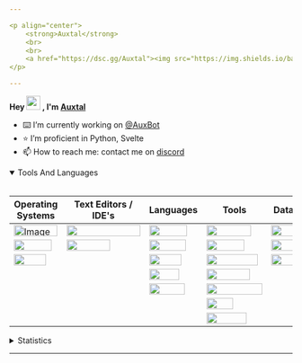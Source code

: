 ```yaml
---

<p align="center">
	<strong>Auxtal</strong>
	<br>
	<br>
	<a href="https://dsc.gg/Auxtal"><img src="https://img.shields.io/badge/Discord-5865F2.svg?logo=Discord&logoColor=white"></a>
</p>

---
```


**Hey <a href="https://dsc.gg/Auxtal"><img src="https://media.giphy.com/media/hvRJCLFzcasrR4ia7z/giphy.gif" width="25" height="25"></a> , I'm <a href="https://github.com/Auxtal">Auxtal</a>**

- ⌨️ I’m currently working on [@AuxBot](https://github.com/auxBot-discord-bot)
- ⭐ I’m proficient in Python, Svelte
- 📫 How to reach me: contact me on [discord](https://discord.com/users/327745755789918208)

<details open>
	<summary>Tools And Languages</summary>
	<br>
	<table>
		<thead>
  			<tr>
    				<th>Operating Systems</th>
    				<th>Text Editors / IDE's</th>
    				<th>Languages</th>
    				<th>Tools</th>
    				<th>Databases</th>
  			</tr>
		</thead>
		<tbody>
  			<tr>
    				<td><img src="https://img.shields.io/badge/Windows-0078D6.svg?logo=Windows&logoColor=white" alt="Image" width="77" height="20"></td>
    				<td><img src="https://img.shields.io/badge/Visual%20Studio%20Code-007ACC.svg?logo=Visual-Studio-Code&logoColor=white" width="131" height="20"></td>
    				<td><img src="https://img.shields.io/badge/Python-3776AB.svg?logo=Python&logoColor=white" width="67" height="20"></td>
    				<td><img src="https://img.shields.io/badge/Portainer-13BEF9.svg?logo=Portainer&logoColor=white" width="79" height="20"></td>
    				<td><img src="https://img.shields.io/badge/PostgreSQL-4169E1.svg?logo=PostgreSQL&logoColor=white" width="91" height="20"></td>
  			</tr>
  			<tr>
    				<td><img src="https://img.shields.io/badge/macOS-000000.svg?logo=macOS&logoColor=white" width="67" height="20"></td>
    				<td><img src="https://img.shields.io/badge/PyCharm-000000.svg?logo=PyCharm&logoColor=white" width="77" height="20"></td>
    				<td><img src="https://img.shields.io/badge/HTML5-E34F26.svg?logo=HTML5&logoColor=white" width="65" height="20"></td>
    				<td><img src="https://img.shields.io/badge/Docker-2496ED.svg?logo=Docker&logoColor=white" width="67" height="20"></td>
    				<td><img src="https://img.shields.io/badge/MongoDB-47A248.svg?logo=MongoDB&logoColor=white" width="81" height="20"></td>
  			</tr>
  			<tr>
    				<td><img src="https://img.shields.io/badge/Linux-FCC624.svg?logo=Linux&logoColor=black" width="57" height="20"></td>
    				<td></td>
    				<td><img src="https://img.shields.io/badge/CSS3-1572B6.svg?logo=CSS3&logoColor=white" width="57" height="20"></td>
    				<td><img src="https://img.shields.io/badge/Kubernetes-326CE5.svg?logo=Kubernetes&logoColor=white" width="91" height="20"></td>
    				<td><img src="https://img.shields.io/badge/redis-%23DD0031.svg?&logo=redis&logoColor=white" width="55" height="20"></td>
  			</tr>
  			<tr>
    				<td></td>
    				<td></td>
    				<td><img src="https://img.shields.io/badge/Sass-CC6699.svg?logo=Sass&logoColor=white" width="53" height="20"></td>
    				<td><img src="https://img.shields.io/badge/GraphQL-E10098.svg?logo=GraphQL&logoColor=white" width="77" height="20"></td>
    				<td></td>
  			</tr>
  			<tr>
    				<td></td>
			 	<td></td>
    				<td><img src="https://img.shields.io/badge/Svelte-FF3E00.svg?logo=Svelte&logoColor=white" width="63" height="20"></td>
    				<td><img src="https://img.shields.io/badge/Tailwind%20CSS-06B6D4.svg?logo=Tailwind-CSS&logoColor=white" width="99" height="20"></td>
    				<td></td>
  			</tr>
  			<tr>
				<td></td>
    				<td></td>
    				<td></td>
    				<td><img src="https://img.shields.io/badge/GIT-E44C30?&logo=git&logoColor=white" width="47" height="20"></td>
    				<td></td>
  			</tr>
			<tr>
    				<td></td>
    				<td></td>
    				<td></td>
    				<td><img src="https://img.shields.io/badge/starship-DD0B78?&logo=starship&logoColor=white" width="71" height="20"></td>
    				<td></td>
  			</tr>
		</tbody>
	</table>
</details>
<details>
	<summary>Statistics</summary>
	<br>

<!--START_SECTION:waka-->
![Code Time](http://img.shields.io/badge/Code%20Time-896%20hrs%2036%20mins-blue)

![Profile Views](http://img.shields.io/badge/Profile%20Views-0-blue)

**🐱 My GitHub Data** 

> 🏆 282 Contributions in the Year 2022
 > 
> 📦 569 Bytes Used in GitHub's Storage 
 > 
> 🚫 Not Opted to Hire
 > 
> 📜 4 Public Repositories 
 > 
> 🔑 1 Private Repository 
 > 
**I'm an Early 🐤** 

```text
🌞 Morning    98 commits     █████░░░░░░░░░░░░░░░░░░░░   21.44% 
🌆 Daytime    168 commits    █████████░░░░░░░░░░░░░░░░   36.76% 
🌃 Evening    175 commits    █████████░░░░░░░░░░░░░░░░   38.29% 
🌙 Night      16 commits     █░░░░░░░░░░░░░░░░░░░░░░░░   3.5%

```
📅 **I'm Most Productive on Tuesday** 

```text
Monday       42 commits     ██░░░░░░░░░░░░░░░░░░░░░░░   9.19% 
Tuesday      109 commits    ██████░░░░░░░░░░░░░░░░░░░   23.85% 
Wednesday    43 commits     ██░░░░░░░░░░░░░░░░░░░░░░░   9.41% 
Thursday     80 commits     ████░░░░░░░░░░░░░░░░░░░░░   17.51% 
Friday       46 commits     ██░░░░░░░░░░░░░░░░░░░░░░░   10.07% 
Saturday     33 commits     █░░░░░░░░░░░░░░░░░░░░░░░░   7.22% 
Sunday       104 commits    █████░░░░░░░░░░░░░░░░░░░░   22.76%

```


📊 **This Week I Spent My Time On** 

```text
💬 Programming Languages: 
Python                   39 mins             █████████████████░░░░░░░░   71.35% 
TypeScript               8 mins              ███░░░░░░░░░░░░░░░░░░░░░░   14.9% 
Docker                   2 mins              █░░░░░░░░░░░░░░░░░░░░░░░░   4.14% 
Text                     2 mins              █░░░░░░░░░░░░░░░░░░░░░░░░   4.01% 
Bash                     1 min               ░░░░░░░░░░░░░░░░░░░░░░░░░   2.47%

🔥 Editors: 
VS Code                  55 mins             █████████████████████████   100.0%

🐱‍💻 Projects: 
Pyro                     45 mins             ████████████████████░░░░░   82.04% 
Website                  9 mins              ████░░░░░░░░░░░░░░░░░░░░░   16.3% 
AuxBot                   0 secs              ░░░░░░░░░░░░░░░░░░░░░░░░░   1.64% 
.asdf                    0 secs              ░░░░░░░░░░░░░░░░░░░░░░░░░   0.02%

💻 Operating System: 
Mac                      55 mins             █████████████████████████   100.0%

```

**I Mostly Code in Python** 

```text
Python                   4 repos             ████████████████████░░░░░   80.0% 
JavaScript               1 repo              █████░░░░░░░░░░░░░░░░░░░░   20.0%

```



<!--END_SECTION:waka-->

</details>

---
